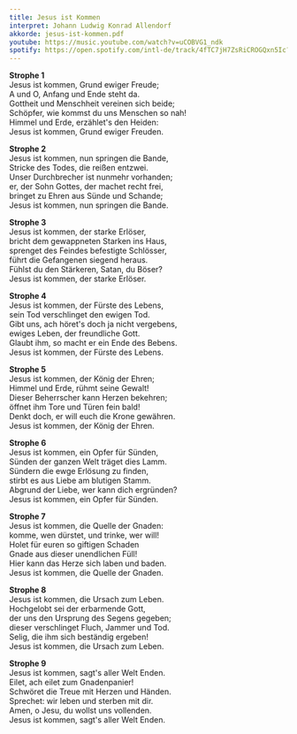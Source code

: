 ```yaml
---
title: Jesus ist Kommen
interpret: Johann Ludwig Konrad Allendorf
akkorde: jesus-ist-kommen.pdf
youtube: https://music.youtube.com/watch?v=uCOBVG1_ndk
spotify: https://open.spotify.com/intl-de/track/4fTC7jH7ZsRiCROGQxn5Ic?si=5a289cb99c8b41c0
---
```


**Strophe 1**  
Jesus ist kommen, Grund ewiger Freude;  
A und O, Anfang und Ende steht da.  
Gottheit und Menschheit vereinen sich beide;  
Schöpfer, wie kommst du uns Menschen so nah!  
Himmel und Erde, erzählet's den Heiden:  
Jesus ist kommen, Grund ewiger Freuden.

**Strophe 2**  
Jesus ist kommen, nun springen die Bande,  
Stricke des Todes, die reißen entzwei.  
Unser Durchbrecher ist nunmehr vorhanden;  
er, der Sohn Gottes, der machet recht frei,  
bringet zu Ehren aus Sünde und Schande;  
Jesus ist kommen, nun springen die Bande.

**Strophe 3**  
Jesus ist kommen, der starke Erlöser,  
bricht dem gewappneten Starken ins Haus,  
sprenget des Feindes befestigte Schlösser,  
führt die Gefangenen siegend heraus.  
Fühlst du den Stärkeren, Satan, du Böser?  
Jesus ist kommen, der starke Erlöser.

**Strophe 4**  
Jesus ist kommen, der Fürste des Lebens,  
sein Tod verschlinget den ewigen Tod.  
Gibt uns, ach höret's doch ja nicht vergebens,  
ewiges Leben, der freundliche Gott.  
Glaubt ihm, so macht er ein Ende des Bebens.  
Jesus ist kommen, der Fürste des Lebens.

**Strophe 5**  
Jesus ist kommen, der König der Ehren;  
Himmel und Erde, rühmt seine Gewalt!  
Dieser Beherrscher kann Herzen bekehren;  
öffnet ihm Tore und Türen fein bald!  
Denkt doch, er will euch die Krone gewähren.  
Jesus ist kommen, der König der Ehren.

**Strophe 6**  
Jesus ist kommen, ein Opfer für Sünden,  
Sünden der ganzen Welt träget dies Lamm.  
Sündern die ewge Erlösung zu finden,  
stirbt es aus Liebe am blutigen Stamm.  
Abgrund der Liebe, wer kann dich ergründen?  
Jesus ist kommen, ein Opfer für Sünden.

**Strophe 7**  
Jesus ist kommen, die Quelle der Gnaden:  
komme, wen dürstet, und trinke, wer will!  
Holet für euren so giftigen Schaden  
Gnade aus dieser unendlichen Füll!  
Hier kann das Herze sich laben und baden.  
Jesus ist kommen, die Quelle der Gnaden.

**Strophe 8**  
Jesus ist kommen, die Ursach zum Leben.  
Hochgelobt sei der erbarmende Gott,  
der uns den Ursprung des Segens gegeben;  
dieser verschlinget Fluch, Jammer und Tod.  
Selig, die ihm sich beständig ergeben!  
Jesus ist kommen, die Ursach zum Leben.

**Strophe 9**  
Jesus ist kommen, sagt's aller Welt Enden.  
Eilet, ach eilet zum Gnadenpanier!  
Schwöret die Treue mit Herzen und Händen.  
Sprechet: wir leben und sterben mit dir.  
Amen, o Jesu, du wollst uns vollenden.  
Jesus ist kommen, sagt's aller Welt Enden.